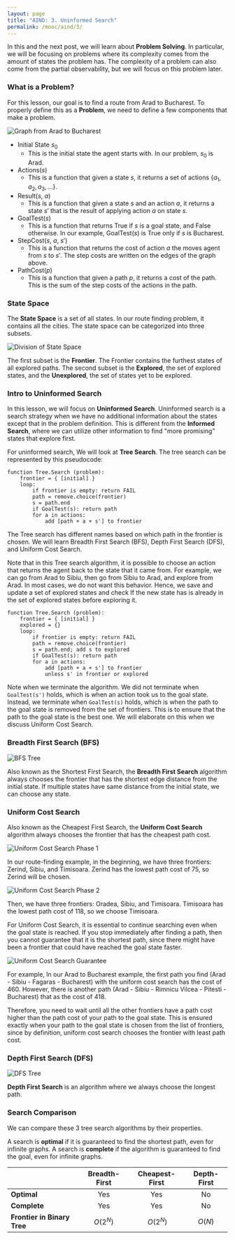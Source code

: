 ```yaml
---
layout: page
title: "AIND: 3. Uninformed Search"
permalink: /mooc/aind/3/
---
```


In this and the next post, we will learn about **Problem Solving**. In particular, we will be focusing on problems where its complexity comes from the amount of states the problem has. The complexity of a problem can also come from the partial observability, but we will focus on this problem later.

### What is a Problem?

For this lesson, our goal is to find a route from Arad to Bucharest. To properly define this as a **Problem**, we need to define a few components that make a problem.

![Graph from Arad to Bucharest](/assets/mooc/aind/3/arad_to_bucharest.png)

* Initial State $s_0$
  * This is the initial state the agent starts with. In our problem, $s_0$ is Arad.
* Actions($s$)
  * This is a function that given a state $s$, it returns a set of actions $\{a_1, a_2, a_3, \ldots\}$.
* Result($s$, $a$)
  * This is a function that given a state $s$ and an action $a$, it returns a state $s'$ that is the result of applying action $a$ on state $s$.
* GoalTest($s$)
  * This is a function that returns True if $s$ is a goal state, and False otherwise. In our example, GoalTest($s$) is True only if $s$ is Bucharest.
* StepCost($s$, $a$, $s'$)
  - This is a function that returns the cost of action $a$ the moves agent from $s$ to $s'$. The step costs are written on the edges of the graph above.
* PathCost($p$)
  * This is a function that given a path $p$, it returns a cost of the path. This is the sum of the step costs of the actions in the path.

### State Space

The **State Space** is a set of all states. In our route finding problem, it contains all the cities. The state space can be categorized into three subsets.

![Division of State Space](/assets/mooc/aind/3/state_space.png)

The first subset is the **Frontier**. The Frontier contains the furthest states of all explored paths. The second subset is the **Explored**, the set of explored states, and the **Unexplored**, the set of states yet to be explored.

### Intro to Uninformed Search

In this lesson, we will focus on **Uninformed Search**. Uninformed search is a search strategy when we have no additional information about the states except that in the problem definition. This is different from the **Informed Search**, where we can utilize other information to find "more promising" states that explore first.

For uninformed search, We will look at **Tree Search**. The tree search can be represented by this pseudocode:

```
function Tree.Search (problem):
	frontier = { [initial] }
	loop:
		if frontier is empty: return FAIL
		path = remove.choice(frontier)
		s = path.end
		if GoalTest(s): return path
		for a in actions:
			add [path + a + s'] to frontier
```

The Tree search has different names based on which path in the frontier is chosen. We will learn Breadth First Search (BFS), Depth First Search (DFS), and Uniform Cost Search.

Note that in this Tree search algorithm, it is possible to choose an action that returns the agent back to the state that it came from. For example, we can go from Arad to Sibiu, then go from Sibiu to Arad, and explore from Arad. In most cases, we do not want this behavior. Hence, we save and update a set of explored states and  check If the new state has is already in the set of explored states before exploring it.

```
function Tree.Search (problem):
	frontier = { [initial] }
	explored = {}
	loop:
		if frontier is empty: return FAIL
		path = remove.choice(frontier)
		s = path.end; add s to explored
		if GoalTest(s): return path
		for a in actions:
			add [path + a + s'] to frontier
			unless s' in frontier or explored
```

Note when we terminate the algorithm. We did not terminate when `GoalTest(s')` holds, which is when an action took us to the goal state. Instead, we terminate when `GoalTest(s)`  holds, which is when the path to the goal state is removed from the set of frontiers. This is to ensure that the path to the goal state is the best one. We will elaborate on this when we discuss Uniform Cost Search.

### Breadth First Search (BFS)

![BFS Tree](/assets/mooc/aind/3/bfs_tree.png)

Also known as the Shortest First Search, the **Breadth First Search** algorithm always chooses the frontier that has the shortest edge distance from the initial state. If multiple states have same distance from the initial state, we can choose any state.

### Uniform Cost Search

Also known as the Cheapest First Search, the **Uniform Cost Search** algorithm always chooses the frontier that has the cheapest path cost. 

![Uniform Cost Search Phase 1](/assets/mooc/aind/3/uniform_cost_search_1.png)

In our route-finding example, in the beginning, we have three frontiers: Zerind, Sibiu, and Timisoara. Zerind has the lowest path cost of 75, so Zerind will be chosen. 

![Uniform Cost Search Phase 2](/assets/mooc/aind/3/uniform_cost_search_2.png)

Then, we have three frontiers: Oradea, Sibiu, and Timisoara. Timisoara has the lowest path cost of 118, so we choose Timisoara.

For Uniform Cost Search, it is essential to continue searching even when the goal state is reached. If you stop immediately after finding a path, then you cannot guarantee that it is the shortest path, since there might have been a frontier that could have reached the goal state faster.

![Uniform Cost Search Guarantee](/assets/mooc/aind/3/uniform_cost_search_guarantee.png)

For example, In our Arad to Bucharest example, the first path you find (Arad - Sibiu - Fagaras - Bucharest) with the uniform cost search has the cost of 460. However, there is another path (Arad - Sibiu -  Rimnicu Vilcea - Pitesti - Bucharest) that as the cost of 418. 

Therefore, you need to wait until all the other frontiers have a path cost higher than the path cost of your path to the goal state. This is ensured exactly when your path to the goal state is chosen from the list of frontiers, since by definition, uniform cost search chooses the frontier with least path cost.

### Depth First Search (DFS)

![DFS Tree](/assets/mooc/aind/3/dfs_tree.png)

**Depth First Search** is an algorithm where we always choose the longest path.

### Search Comparison

We can compare these 3 tree search algorithms by their properties.

 A search is **optimal** if it is guaranteed to find the shortest path, even for infinite graphs. A search is **complete** if the algorithm is guaranteed to find the goal, even for infinite graphs.

|                             | Breadth-First | Cheapest-First | Depth-First |
| --------------------------- | :-----------: | :------------: | :---------: |
| **Optimal**                 |      Yes      |      Yes       |     No      |
| **Complete**                |      Yes      |      Yes       |     No      |
| **Frontier in Binary Tree** |   $O(2^N)$    |   $~O(2^N)$    |   $O(N)$    |

